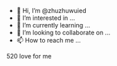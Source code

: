 - 👋 Hi, I’m @zhuzhuwuied
- 👀 I’m interested in ...
- 🌱 I’m currently learning ...
- 💞️ I’m looking to collaborate on ...
- 📫 How to reach me ...

<!---
zhuzhuwuied/zhuzhuwuied is a ✨ special ✨ repository because its `README.md` (this file) appears on your GitHub profile.
You can click the Preview link to take a look at your changes.
--->

520 love for me
